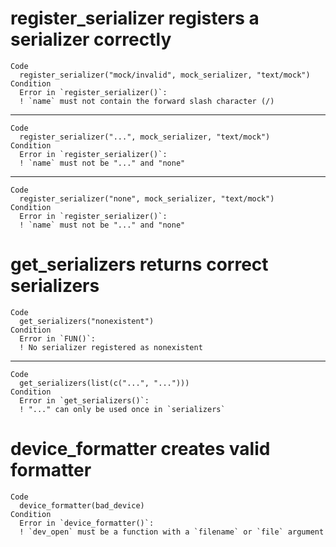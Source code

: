 # register_serializer registers a serializer correctly

    Code
      register_serializer("mock/invalid", mock_serializer, "text/mock")
    Condition
      Error in `register_serializer()`:
      ! `name` must not contain the forward slash character (/)

---

    Code
      register_serializer("...", mock_serializer, "text/mock")
    Condition
      Error in `register_serializer()`:
      ! `name` must not be "..." and "none"

---

    Code
      register_serializer("none", mock_serializer, "text/mock")
    Condition
      Error in `register_serializer()`:
      ! `name` must not be "..." and "none"

# get_serializers returns correct serializers

    Code
      get_serializers("nonexistent")
    Condition
      Error in `FUN()`:
      ! No serializer registered as nonexistent

---

    Code
      get_serializers(list(c("...", "...")))
    Condition
      Error in `get_serializers()`:
      ! "..." can only be used once in `serializers`

# device_formatter creates valid formatter

    Code
      device_formatter(bad_device)
    Condition
      Error in `device_formatter()`:
      ! `dev_open` must be a function with a `filename` or `file` argument

